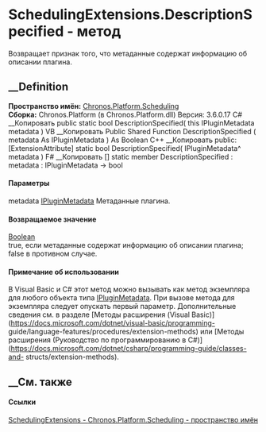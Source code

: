 # SchedulingExtensions.DescriptionSpecified - метод
Возвращает признак того, что метаданные содержат информацию об описании
плагина.
## __Definition
 **Пространство имён:**
[Chronos.Platform.Scheduling](N_Chronos_Platform_Scheduling.htm)  
 **Сборка:** Chronos.Platform (в Chronos.Platform.dll) Версия: 3.6.0.17
C# __Копировать
     public static bool DescriptionSpecified(
    	this IPluginMetadata metadata
    )
VB __Копировать
    <ExtensionAttribute>
    Public Shared Function DescriptionSpecified ( 
    	metadata As IPluginMetadata
    ) As Boolean
C++ __Копировать
     public:
    [ExtensionAttribute]
    static bool DescriptionSpecified(
    	IPluginMetadata^ metadata
    )
F# __Копировать
     [<ExtensionAttribute>]
    static member DescriptionSpecified : 
            metadata : IPluginMetadata -> bool 
#### Параметры
metadata [IPluginMetadata](T_Chronos_Contracts_IPluginMetadata.htm)
    Метаданные плагина.
#### Возвращаемое значение
[Boolean](https://learn.microsoft.com/dotnet/api/system.boolean)  
true, если метаданные содержат информацию об описании плагина; false в
противном случае.
#### Примечание об использовании
В Visual Basic и C# этот метод можно вызывать как метод экземпляра для любого
объекта типа [IPluginMetadata](T_Chronos_Contracts_IPluginMetadata.htm). При
вызове метода для экземпляра следует опускать первый параметр. Дополнительные
сведения см. в разделе [Методы расширения (Visual
Basic)](https://docs.microsoft.com/dotnet/visual-basic/programming-
guide/language-features/procedures/extension-methods) или [Методы расширения
(Руководство по программированию в
C#)](https://docs.microsoft.com/dotnet/csharp/programming-guide/classes-and-
structs/extension-methods).
##  __См. также
#### Ссылки
[SchedulingExtensions -
](T_Chronos_Platform_Scheduling_SchedulingExtensions.htm)
[Chronos.Platform.Scheduling - пространство
имён](N_Chronos_Platform_Scheduling.htm)

